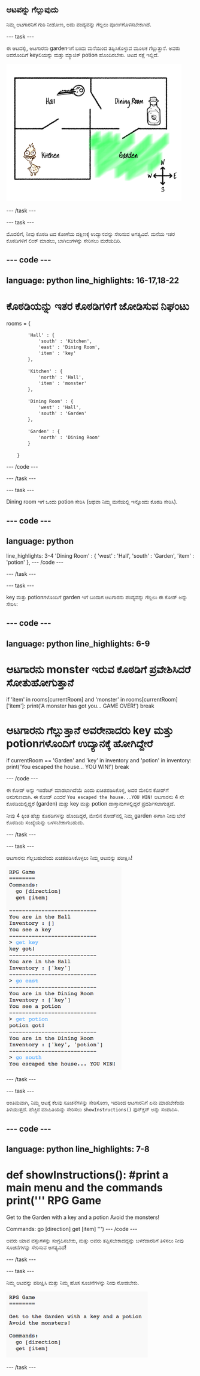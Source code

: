 ## ಆಟವನ್ನು ಗೆಲ್ಲುವುದು

ನಿಮ್ಮ ಆಟಗಾರನಿಗೆ ಗುರಿ ನೀಡೋಣ, ಅದು ಪಂದ್ಯವನ್ನು ಗೆಲ್ಲಲು ಪೂರ್ಣಗೊಳಿಸಬೇಕಾಗಿದೆ.

--- task ---

ಈ ಆಟದಲ್ಲಿ, ಆಟಗಾರನು gardenಇಗೆ ಬಂದು ಮನೆಯಿಂದ ತಪ್ಪಿಸಿಕೊಳ್ಳುವ ಮೂಲಕ ಗೆಲ್ಲುತ್ತಾನೆ. ಅವರು ಅವರೊಂದಿಗೆ keyಲಿಯನ್ನು ಮತ್ತು ಮ್ಯಾಜಿಕ್ potion ಹೊಂದಿರಬೇಕು. ಆಟದ ನಕ್ಷೆ ಇಲ್ಲಿದೆ.

![screenshot](images/rpg-final-map.png)

--- /task ---

--- task ---

ಮೊದಲಿಗೆ, ನೀವು ಕೊಠಡಿ ಟದ ಕೋಣೆಯ ದಕ್ಷಿಣಕ್ಕೆ ಉದ್ಯಾನವನ್ನು ಸೇರಿಸುವ ಅಗತ್ಯವಿದೆ. ಮನೆಯ ಇತರ ಕೊಠಡಿಗಳಿಗೆ ಲಿಂಕ್ ಮಾಡಲು, ಬಾಗಿಲುಗಳನ್ನು ಸೇರಿಸಲು ಮರೆಯದಿರಿ.

--- code ---
---
language: python
line_highlights: 16-17,18-22
---
# ಕೊಠಡಿಯನ್ನು ಇತರ ಕೊಠಡಿಗಳಿಗೆ ಜೋಡಿಸುವ ನಿಘಂಟು
rooms = {

            'Hall' : {
                'south' : 'Kitchen',
                'east' : 'Dining Room',
                'item' : 'key'
            },

            'Kitchen' : {
                'north' : 'Hall',
                'item' : 'monster'
            },

            'Dining Room' : {
                'west' : 'Hall',
                'south' : 'Garden'
            },

            'Garden' : {
                'north' : 'Dining Room'
            }

        }
        
--- /code ---

--- /task ---

--- task ---

Dining room ಇಗೆ ಒಂದು potion ಸೇರಿಸಿ (ಅಥವಾ ನಿಮ್ಮ ಮನೆಯಲ್ಲಿ ಇನ್ನೊಂದು ಕೊಠಡಿ ಸೇರಿಸಿ).

--- code ---
---
language: python
---
line_highlights: 3-4
            'Dining Room' : {
                'west' : 'Hall',
                'south' : 'Garden',
                'item' : 'potion'
            },
--- /code ---

--- /task ---

--- task ---

key ಮತ್ತು potionಗಳೊಂದಿಗೆ garden ಇಗೆ ಬಂದಾಗ ಆಟಗಾರನು ಪಂದ್ಯವನ್ನು ಗೆಲ್ಲಲು ಈ ಕೋಡ್ ಅನ್ನು ಸೇರಿಸಿ:

--- code ---
---
language: python
line_highlights: 6-9
---
# ಆಟಗಾರನು monster ಇರುವ ಕೊಠಡಿಗೆ ಪ್ರವೇಶಿಸಿದರೆ ಸೋತುಹೋಗುತ್ತಾನೆ
if 'item' in rooms[currentRoom] and 'monster' in rooms[currentRoom]['item']:
    print('A monster has got you... GAME OVER!')
    break

# ಆಟಗಾರನು ಗೆಲ್ಲುತ್ತಾನೆ ಅವರೇನಾದರು key ಮತ್ತು potionಗಳೊಂದಿಗೆ ಉದ್ಯಾನಕ್ಕೆ ಹೋಗಿದ್ದೇರೆ
if currentRoom == 'Garden' and 'key' in inventory and 'potion' in inventory:
    print('You escaped the house... YOU WIN!')
    break

--- /code ---

ಈ ಕೋಡ್ ಅನ್ನು ಇಂಡೆಂಟ್ ಮಾಡಲಾಗಿದೆಯೆ ಎಂದು ಖಚಿತಪಡಿಸಿಕೊಳ್ಳಿ, ಅದರ ಮೇಲಿನ ಕೋಡ್‌ಗೆ ಅನುಗುಣವಾಗಿ. ಈ ಕೋಡ್ ಎಂದರೆ `You escaped the house...YOU WIN!` ಆಟಗಾರನು 4 ನೇ ಕೊಠಡಿಯಲ್ಲಿದ್ದರೆ (garden) ಮತ್ತು key ಮತ್ತು potion ದಾಸ್ತಾನುಗಳಲ್ಲಿದ್ದರೆ ಪ್ರದರ್ಶಿಸಲಾಗುತ್ತದೆ.

ನೀವು 4 ಕ್ಕಿಂತ ಹೆಚ್ಚು ಕೊಠಡಿಗಳನ್ನು ಹೊಂದಿದ್ದರೆ, ಮೇಲಿನ ಕೋಡ್‌ನಲ್ಲಿ ನಿಮ್ಮ garden ಈಗಾಗಿ ನೀವು ಬೇರೆ ಕೊಠಡಿಯ ಸಂಖ್ಯೆಯನ್ನು ಬಳಸಬೇಕಾಗಬಹುದು.

--- /task ---

--- task ---

ಆಟಗಾರನು ಗೆಲ್ಲಬಹುದೆಂದು ಖಚಿತಪಡಿಸಿಕೊಳ್ಳಲು ನಿಮ್ಮ ಆಟವನ್ನು ಪರೀಕ್ಷಿಸಿ!

![screenshot](images/rpg-win-test.png)

--- /task ---

--- task ---

ಅಂತಿಮವಾಗಿ, ನಿಮ್ಮ ಆಟಕ್ಕೆ ಕೆಲವು ಸೂಚನೆಗಳನ್ನು ಸೇರಿಸೋಣ, ಇದರಿಂದ ಆಟಗಾರನಿಗೆ ಏನು ಮಾಡಬೇಕೆಂದು ತಿಳಿಯುತ್ತದೆ. ಹೆಚ್ಚಿನ ಮಾಹಿತಿಯನ್ನು ಸೇರಿಸಲು `showInstructions()` ಫುನ್ಕ್ಷನ್ ಅನ್ನು ಸಂಪಾದಿಸಿ.

--- code ---
---
language: python
line_highlights: 7-8
---
def showInstructions():
    #print a main menu and the commands
    print('''
RPG Game
========

Get to the Garden with a key and a potion
Avoid the monsters!

Commands:
go [direction]
get [item]
''')
--- /code ---

ಅವರು ಯಾವ ವಸ್ತುಗಳನ್ನು ಸಂಗ್ರಹಿಸಬೇಕು, ಮತ್ತು ಅವರು ತಪ್ಪಿಸಬೇಕಾದದ್ದನ್ನು ಬಳಕೆದಾರರಿಗೆ ತಿಳಿಸಲು ನೀವು ಸೂಚನೆಗಳನ್ನು ಸೇರಿಸುವ ಅಗತ್ಯವಿದೆ!

--- /task ---

--- task ---

ನಿಮ್ಮ ಆಟವನ್ನು ಪರೀಕ್ಷಿಸಿ ಮತ್ತು ನಿಮ್ಮ ಹೊಸ ಸೂಚನೆಗಳನ್ನು ನೀವು ನೋಡಬೇಕು.

![screenshot](images/rpg-instructions-test.png)

--- /task ---